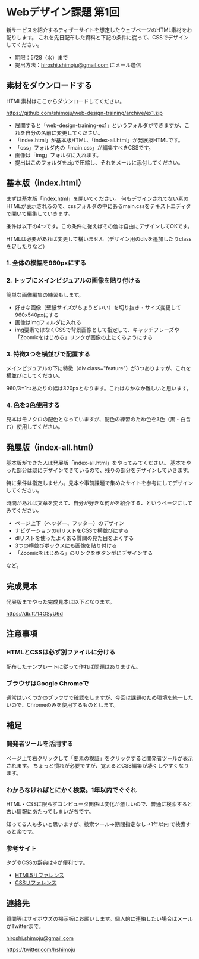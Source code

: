 # Webデザイン課題 第1回
新サービスを紹介するティザーサイトを想定したウェブページのHTML素材をお配りします。
これを先日配布した資料と下記の条件に従って、CSSでデザインしてください。

- 期限：5/28（水）まで
- 提出方法：hiroshi.shimoju@gmail.com にメール送信


## 素材をダウンロードする
HTML素材はここからダウンロードしてください。

https://github.com/shimoju/web-design-training/archive/ex1.zip

- 展開すると「web-design-training-ex1」というフォルダができますが、これを自分の名前に変更してください。
- 「index.html」が基本版HTML、「index-all.html」が発展版HTMLです。
- 「css」フォルダ内の「main.css」が編集すべきCSSです。
- 画像は「img」フォルダに入れます。
- 提出はこのフォルダをzipで圧縮し、それをメールに添付してください。


## 基本版（index.html）
まずは基本版「index.html」を開いてください。
何もデザインされてない素のHTMLが表示されるので、cssフォルダの中にあるmain.cssをテキストエディタで開いて編集していきます。

条件は以下の4つです。この条件に従えばその他は自由にデザインしてOKです。

HTMLは必要があれば変更して構いません（デザイン用のdivを追加したりclassを足したりなど）

### 1. 全体の横幅を960pxにする


### 2. トップにメインビジュアルの画像を貼り付ける
簡単な画像編集の練習もします。

- 好きな画像（壁紙サイズがちょうどいい）を切り抜き・サイズ変更して960x540pxにする
- 画像はimgフォルダに入れる
- img要素ではなくCSSで背景画像として指定して、キャッチフレーズや「Zoomixをはじめる」リンクが画像の上にくるようにする

### 3. 特徴3つを横並びで配置する
メインビジュアルの下に特徴（div class="feature"）が3つありますが、これを横並びにしてください。

960/3=1つあたりの幅は320pxとなります。これはなかなか難しいと思います。

### 4. 色を3色使用する
見本はモノクロの配色となっていますが、配色の練習のため色を3色（黒・白含む）使用してください。


## 発展版（index-all.html）
基本版ができた人は発展版「index-all.html」をやってみてください。
基本でやった部分は既にデザインできているので、残りの部分をデザインしていきます。

特に条件は指定しません。見本や事前課題で集めたサイトを参考にしてデザインしてください。

時間があれば文章を変えて、自分が好きな何かを紹介する、というページにしてみてください。

- ページ上下（ヘッダー、フッター）のデザイン
- ナビゲーションのulリストをCSSで横並びにする
- dlリストを使ったよくある質問の見た目をよくする
- 3つの横並びボックスにも画像を貼り付ける
- 「Zoomixをはじめる」のリンクをボタン型にデザインする

など。


## 完成見本
発展版までやった完成見本は以下となります。

https://db.tt/14GSyU6d


## 注意事項
### HTMLとCSSは必ず別ファイルに分ける
配布したテンプレートに従って作れば問題はありません。

### ブラウザはGoogle Chromeで
通常はいくつかのブラウザで確認をしますが、今回は課題のため環境を統一したいので、Chromeのみを使用するものとします。


## 補足
### 開発者ツールを活用する
ページ上で右クリックして「要素の検証」をクリックすると開発者ツールが表示されます。
ちょっと慣れが必要ですが、覚えるとCSS編集が凄くしやすくなります。

### わからなければとにかく検索。1年以内でぐぐれ
HTML・CSSに限らずコンピュータ関係は変化が激しいので、普通に検索すると古い情報にあたってしまいがちです。

知ってる人も多いと思いますが、検索ツール→期間指定なし→1年以内 で検索すると楽です。

### 参考サイト
タグやCSSの辞典は↓が便利です。

- [HTML5リファレンス](http://www.htmq.com/html5/index.shtml)
- [CSSリファレンス](http://www.htmq.com/style/index.shtml)


## 連絡先
質問等はサイボウズの掲示板にお願いします。個人的に連絡したい場合はメールかTwitterまで。

hiroshi.shimoju@gmail.com

https://twitter.com/hshimoju
